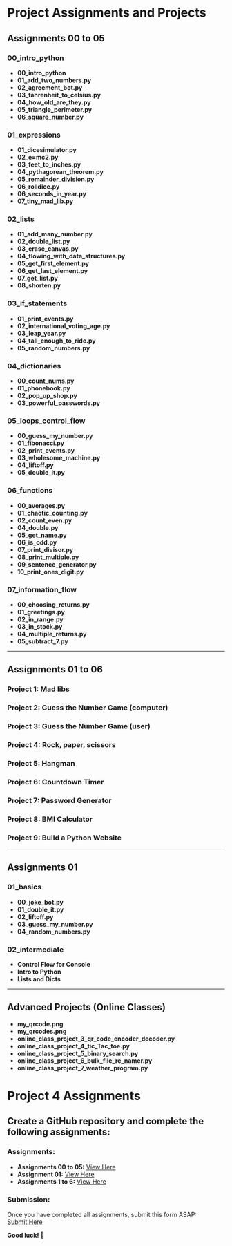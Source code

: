 
# Project Assignments and Projects

## Assignments 00 to 05

### 00_intro_python
- **00_intro_python**
- **01_add_two_numbers.py**
- **02_agreement_bot.py**
- **03_fahrenheit_to_celsius.py**
- **04_how_old_are_they.py**
- **05_triangle_perimeter.py**
- **06_square_number.py**

### 01_expressions
- **01_dicesimulator.py**
- **02_e=mc2.py**
- **03_feet_to_inches.py**
- **04_pythagorean_theorem.py**
- **05_remainder_division.py**
- **06_rolldice.py**
- **06_seconds_in_year.py**
- **07_tiny_mad_lib.py**

### 02_lists
- **01_add_many_number.py**
- **02_double_list.py**
- **03_erase_canvas.py**
- **04_flowing_with_data_structures.py**
- **05_get_first_element.py**
- **06_get_last_element.py**
- **07_get_list.py**
- **08_shorten.py**

### 03_if_statements
- **01_print_events.py**
- **02_international_voting_age.py**
- **03_leap_year.py**
- **04_tall_enough_to_ride.py**
- **05_random_numbers.py**

### 04_dictionaries
- **00_count_nums.py**
- **01_phonebook.py**
- **02_pop_up_shop.py**
- **03_powerful_passwords.py**

### 05_loops_control_flow
- **00_guess_my_number.py**
- **01_fibonacci.py**
- **02_print_events.py**
- **03_wholesome_machine.py**
- **04_liftoff.py**
- **05_double_it.py**

### 06_functions
- **00_averages.py**
- **01_chaotic_counting.py**
- **02_count_even.py**
- **04_double.py**
- **05_get_name.py**
- **06_is_odd.py**
- **07_print_divisor.py**
- **08_print_multiple.py**
- **09_sentence_generator.py**
- **10_print_ones_digit.py**

### 07_information_flow
- **00_choosing_returns.py**
- **01_greetings.py**
- **02_in_range.py**
- **03_in_stock.py**
- **04_multiple_returns.py**
- **05_subtract_7.py**

---

## Assignments 01 to 06

### Project 1: Mad libs
### Project 2: Guess the Number Game (computer)
### Project 3: Guess the Number Game (user)
### Project 4: Rock, paper, scissors
### Project 5: Hangman
### Project 6: Countdown Timer
### Project 7: Password Generator
### Project 8: BMI Calculator
### Project 9: Build a Python Website

---

## Assignments 01

### 01_basics
- **00_joke_bot.py**
- **01_double_it.py**
- **02_liftoff.py**
- **03_guess_my_number.py**
- **04_random_numbers.py**

### 02_intermediate
- **Control Flow for Console**
- **Intro to Python**
- **Lists and Dicts**

---

## Advanced Projects (Online Classes)

- **my_qrcode.png**
- **my_qrcodes.png**
- **online_class_project_3_qr_code_encoder_decoder.py**
- **online_class_project_4_tic_Tac_toe.py**
- **online_class_project_5_binary_search.py**
- **online_class_project_6_bulk_file_re_namer.py**
- **online_class_project_7_weather_program.py**


# Project 4 Assignments

## Create a GitHub repository and complete the following assignments:

### Assignments:
- **Assignments 00 to 05:** [View Here](https://github.com/panaversity/learn-modern-ai-python/tree/main/PROJECTS/homework_projects)
- **Assignment 01:** [View Here](https://github.com/panaversity/learn-modern-ai-python/tree/main/PROJECTS/online_class_projects)
- **Assignments 1 to 6:** [View Here](https://github.com/panaversity/learn-modern-ai-python/blob/main/PROJECTS/projects_to_be_submitted_by_students/readme.md)

### Submission:
Once you have completed all assignments, submit this form ASAP:  
[Submit Here](https://forms.gle/tS7C3sr55tUZ36GY8)

**Good luck! 🚀**
